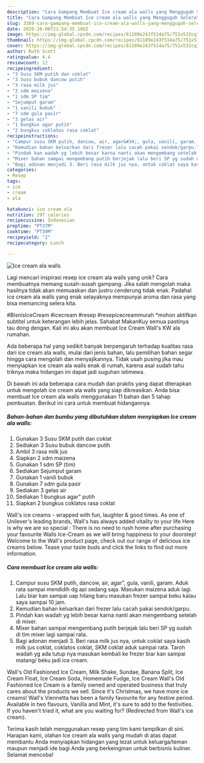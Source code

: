 ```yaml
---
description: "Cara Gampang Membuat Ice cream ala walls yang Menggugah Selera"
title: "Cara Gampang Membuat Ice cream ala walls yang Menggugah Selera"
slug: 3269-cara-gampang-membuat-ice-cream-ala-walls-yang-menggugah-selera
date: 2020-10-06T21:54:35.186Z
image: https://img-global.cpcdn.com/recipes/61189e243f514a75/751x532cq70/ice-cream-ala-walls-foto-resep-utama.jpg
thumbnail: https://img-global.cpcdn.com/recipes/61189e243f514a75/751x532cq70/ice-cream-ala-walls-foto-resep-utama.jpg
cover: https://img-global.cpcdn.com/recipes/61189e243f514a75/751x532cq70/ice-cream-ala-walls-foto-resep-utama.jpg
author: Ruth Scott
ratingvalue: 4.4
reviewcount: 12
recipeingredient:
- "3 Susu SKM putih dan coklat"
- "3 Susu bubuk dancow putih"
- "3 rasa milk jus"
- "2 sdm maizena"
- "1 sdm SP tim"
- "Sejumput garam"
- "1 vanili bubuk"
- "7 sdm gula pasir"
- "3 gelas air"
- "1 bungkus agar putih"
- "2 bungkus coklatos rasa coklat"
recipeinstructions:
- "Campur susu SKM putih, dancow, air, agar&#34;, gula, vanili, garam. Aduk rata sampai mendidih dg api sedang saja. Masukan maizena aduk lagi. Lalu biar kan sampai uap hilang baru masukan frezer sampai beku kalau saya sampai 10 jam."
- "Kemudian bahan keluarkan dari frezer lalu cacah pakai sendok/garpu."
- "Pindah kan wadah yg lebih besar karna nanti akan mengembang setelah di mixer."
- "Mixer bahan sampai mengembang putih berjejak lalu beri SP yg sudah di tim mixer lagi sampai rata."
- "Bagi adonan menjadi 3. Beri rasa milk jus nya, untuk coklat saya kasih milk jus coklat, coklatos coklat, SKM coklat aduk sampai rata. Taroh wadah yg ada tutup nya masukan kembali ke frezer biar kan sampai matang/ beku jadi ice cream."
categories:
- Resep
tags:
- ice
- cream
- ala

katakunci: ice cream ala 
nutrition: 297 calories
recipecuisine: Indonesian
preptime: "PT37M"
cooktime: "PT39M"
recipeyield: "2"
recipecategory: Lunch

---
```



![Ice cream ala walls](https://img-global.cpcdn.com/recipes/61189e243f514a75/751x532cq70/ice-cream-ala-walls-foto-resep-utama.jpg)

Lagi mencari inspirasi resep ice cream ala walls yang unik? Cara membuatnya memang susah-susah gampang. Jika salah mengolah maka hasilnya tidak akan memuaskan dan justru cenderung tidak enak. Padahal ice cream ala walls yang enak selayaknya mempunyai aroma dan rasa yang bisa memancing selera kita.

#BisnisIceCream #icecream #resep #resepicecreammurah *mohon aktifkan subtitel untuk keterangan lebih jelas. Sahabat MakanKuy semua pastinya tau dong dengan. Kali ini aku akan membuat Ice Cream Wall&#39;s KW ala rumahan.

Ada beberapa hal yang sedikit banyak berpengaruh terhadap kualitas rasa dari ice cream ala walls, mulai dari jenis bahan, lalu pemilihan bahan segar hingga cara mengolah dan menyajikannya. Tidak usah pusing jika mau menyiapkan ice cream ala walls enak di rumah, karena asal sudah tahu triknya maka hidangan ini dapat jadi suguhan istimewa.


Di bawah ini ada beberapa cara mudah dan praktis yang dapat diterapkan untuk mengolah ice cream ala walls yang siap dikreasikan. Anda bisa membuat Ice cream ala walls menggunakan 11 bahan dan 5 tahap pembuatan. Berikut ini cara untuk membuat hidangannya.

<!--inarticleads1-->

##### Bahan-bahan dan bumbu yang dibutuhkan dalam menyiapkan Ice cream ala walls:

1. Gunakan 3 Susu SKM putih dan coklat
1. Sediakan 3 Susu bubuk dancow putih
1. Ambil 3 rasa milk jus
1. Siapkan 2 sdm maizena
1. Gunakan 1 sdm SP (tim)
1. Sediakan Sejumput garam
1. Gunakan 1 vanili bubuk
1. Gunakan 7 sdm gula pasir
1. Sediakan 3 gelas air
1. Sediakan 1 bungkus agar&#34; putih
1. Siapkan 2 bungkus coklatos rasa coklat


Wall&#39;s ice creams - wrapped with fun, laughter &amp; good times. As one of Unilever&#39;s leading brands, Wall&#39;s has always added vitality to your life Here is why we are so special : There is no need to rush home after purchasing your favourite Walls Ice-Cream as we will bring happiness to your doorstep! Welcome to the Wall&#39;s product page, check out our range of delicious ice creams below. Tease your taste buds and click the links to find out more information. 

<!--inarticleads2-->

##### Cara membuat Ice cream ala walls:

1. Campur susu SKM putih, dancow, air, agar&#34;, gula, vanili, garam. Aduk rata sampai mendidih dg api sedang saja. Masukan maizena aduk lagi. Lalu biar kan sampai uap hilang baru masukan frezer sampai beku kalau saya sampai 10 jam.
1. Kemudian bahan keluarkan dari frezer lalu cacah pakai sendok/garpu.
1. Pindah kan wadah yg lebih besar karna nanti akan mengembang setelah di mixer.
1. Mixer bahan sampai mengembang putih berjejak lalu beri SP yg sudah di tim mixer lagi sampai rata.
1. Bagi adonan menjadi 3. Beri rasa milk jus nya, untuk coklat saya kasih milk jus coklat, coklatos coklat, SKM coklat aduk sampai rata. Taroh wadah yg ada tutup nya masukan kembali ke frezer biar kan sampai matang/ beku jadi ice cream.


Wall&#39;s Old Fashioned Ice Cream, Milk Shake, Sundae, Banana Split, Ice Cream Float, Ice Cream Soda, Homemade Fudge, Ice Cream Wall&#39;s Old Fashioned Ice Cream is a family owned and operated business that truly cares about the products we sell. Since it&#39;s Christmas, we have more ice creams! Wall&#39;s Viennetta has been a family favourite for any festive period. Available in two flavours, Vanilla and Mint, it&#39;s sure to add to the festivities. If you haven&#39;t tried it, what are you waiting for? (Redirected from Wall&#39;s ice cream). 

Terima kasih telah menggunakan resep yang tim kami tampilkan di sini. Harapan kami, olahan Ice cream ala walls yang mudah di atas dapat membantu Anda menyiapkan hidangan yang lezat untuk keluarga/teman maupun menjadi ide bagi Anda yang berkeinginan untuk berbisnis kuliner. Selamat mencoba!
